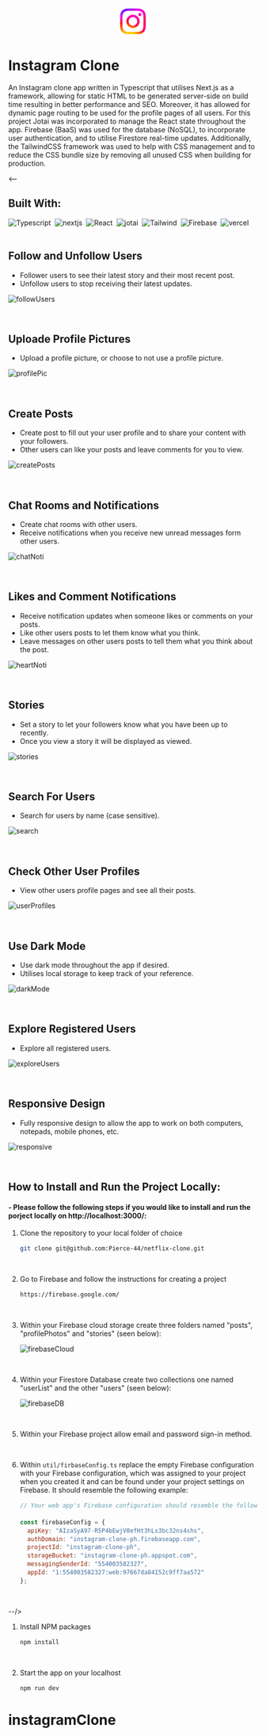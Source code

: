 <div align="center">
  <img src="https://raw.githubusercontent.com/Pierce-44/instagram-clone/main/public/instagramLoading.png" height="60px"/>
</div>

# Instagram Clone
An Instagram clone app written in Typescript that utilises Next.js as a framework, allowing for static HTML to be generated server-side on build time resulting in better performance and SEO. Moreover, it has allowed for dynamic page routing to be used for the profile pages of all users. For this project Jotai was incorporated to manage the React state throughout the app. Firebase (BaaS) was used for the database (NoSQL), to incorporate user authentication, and to utilise Firestore real-time updates. Additionally, the TailwindCSS framework was used to help with CSS management and to reduce the CSS bundle size by removing all unused CSS when building for production.


<-- <br/>

## Built With:
<div>
  <img src="https://cdn.jsdelivr.net/gh/devicons/devicon/icons/typescript/typescript-original.svg" title="Typescript" alt="Typescript" width="35" height="35"/>&nbsp;
  <img src="https://cdn.jsdelivr.net/gh/devicons/devicon/icons/nextjs/nextjs-original.svg" title="nextjs" alt="nextjs" width="35" height="35"/>&nbsp;
  <img src="https://cdn.jsdelivr.net/gh/devicons/devicon/icons/react/react-original.svg" title="React" alt="React" width="35" height="35"/>&nbsp;
  <img src="https://storage.googleapis.com/candycode/jotai/jotai-mascot.png" title="jotai" alt="jotai" width="35" height="35"/>&nbsp;
  <img src="https://cdn.jsdelivr.net/gh/devicons/devicon/icons/tailwindcss/tailwindcss-plain.svg" title="Tailwind" alt="Tailwind" width="35" height="35"/>&nbsp;
  <img src="https://cdn.jsdelivr.net/gh/devicons/devicon/icons/firebase/firebase-plain.svg" title="Firebase" alt="Firebase" width="35" height="35"/>&nbsp;
  <img src="https://i.pinimg.com/originals/17/dd/84/17dd84fe75c8ba1ca26aa18b3570b65b.png" title="vercel" alt="vercel"  height="35"/>&nbsp;
</div>

<br/>

## Follow and Unfollow Users
- Follower users to see their latest story and their most recent post.
- Unfollow users to stop receiving their latest updates.

![followUsers](https://user-images.githubusercontent.com/96740762/191067953-f8a4da95-28df-4883-8728-84b57d27a871.gif)

<br/>

## Uploade Profile Pictures
- Upload a profile picture, or choose to not use a profile picture.

![profilePic](https://user-images.githubusercontent.com/96740762/191061648-854d9ea0-3b3c-4d13-a6f1-f16c2bb9aa11.gif)

<br/>

## Create Posts
- Create post to fill out your user profile and to share your content with your followers.
- Other users can like your posts and leave comments for you to view.

![createPosts](https://user-images.githubusercontent.com/96740762/191060616-51036a66-e017-4c50-8f7b-f566cdd69a40.gif)

<br/>

## Chat Rooms and Notifications
- Create chat rooms with other users.
- Receive notifications when you receive new unread messages form other users.

![chatNoti](https://user-images.githubusercontent.com/96740762/191050552-5d0fb4d2-303b-4e20-9659-a2e690e754a9.gif)

<br/>

## Likes and Comment Notifications
- Receive notification updates when someone likes or comments on your posts.
- Like other users posts to let them know what you think.
- Leave messages on other users posts to tell them what you think about the post.

![heartNoti](https://user-images.githubusercontent.com/96740762/191052391-1cd46a84-cfba-4b19-a82c-1b8d3ba1f9cb.gif)

<br/>

## Stories
- Set a story to let your followers know what you have been up to recently.
- Once you view a story it will be displayed as viewed.

![stories](https://user-images.githubusercontent.com/96740762/191066573-183a3206-66de-4b24-87d5-2d25c8836aef.gif)

<br/>

## Search For Users
- Search for users by name (case sensitive).

![search](https://user-images.githubusercontent.com/96740762/191048630-87e7b47c-ca39-4c5c-a83c-092b3ca006a6.gif)

<br/>

## Check Other User Profiles
- View other users profile pages and see all their posts.

![userProfiles](https://user-images.githubusercontent.com/96740762/191056081-78dc0c10-2dbf-4961-b9ec-9e66a8a66d66.gif)

<br/>

## Use Dark Mode
- Use dark mode throughout the app if desired.
- Utilises local storage to keep track of your reference.

![darkMode](https://user-images.githubusercontent.com/96740762/191063795-4492109c-f258-4083-9d09-8f4a12f3c218.gif)

<br/>

## Explore Registered Users
- Explore all registered users.

![exploreUsers](https://user-images.githubusercontent.com/96740762/191064602-6c43d061-afc9-4974-92d9-e21834e36f36.gif)

<br/>


## Responsive Design
- Fully responsive design to allow the app to work on both computers, notepads, mobile phones, etc.

![responsive](https://user-images.githubusercontent.com/96740762/191266199-cc5856d5-31b0-4365-b905-8b6281f5a083.gif)

<br/>

## How to Install and Run the Project Locally:
#### - Please follow the following steps if you would like to install and run the porject locally on http://localhost:3000/:

1. Clone the repository to your local folder of choice
   ```sh
   git clone git@github.com:Pierce-44/netflix-clone.git
   ```
   
<br/>

2. Go to Firebase and follow the instructions for creating a project
   ```sh
   https://firebase.google.com/
   ```
   
<br/>   

3. Within your Firebase cloud storage create three folders named "posts", "profilePhotos" and "stories" (seen below):

   ![firebaseCloud](https://user-images.githubusercontent.com/96740762/191279127-bace5d47-a316-4636-88bc-9bc25b114bd6.png)
   
<br/>

4. Within your Firestore Database create two collections one named "userList" and the other "users" (seen below):

   ![firebaseDB](https://user-images.githubusercontent.com/96740762/191280085-712860a4-b81b-4a63-b684-8b32beada745.png)

<br/>

5. Within your Firebase project allow email and password sign-in method.

<br/>

6. Within `util/firbaseConfig.ts` replace the empty Firebase configuration with your Firebase configuration, which was assigned to your project when you created it and    can be found under your project settings on Firebase. It should resemble the following example:
    ```js
    // Your web app's Firebase configuration should resemble the following EXAMPLE:
    
    const firebaseConfig = {
      apiKey: "AIzaSyA97-R5P4bEwjV0efHt3hLs3bc32ns4shs",
      authDomain: "instagram-clone-ph.firebaseapp.com",
      projectId: "instagram-clone-ph",
      storageBucket: "instagram-clone-ph.appspot.com",
      messagingSenderId: "554003582327",
      appId: "1:554003582327:web:97667da84152c9ff7aa572"
    };
    ```
    
    <br/>
--/>
1. Install NPM packages
   ```sh
   npm install
   ```
   
    <br/>

2. Start the app on your localhost
   ```js
   npm run dev
   ```



# instagramClone
